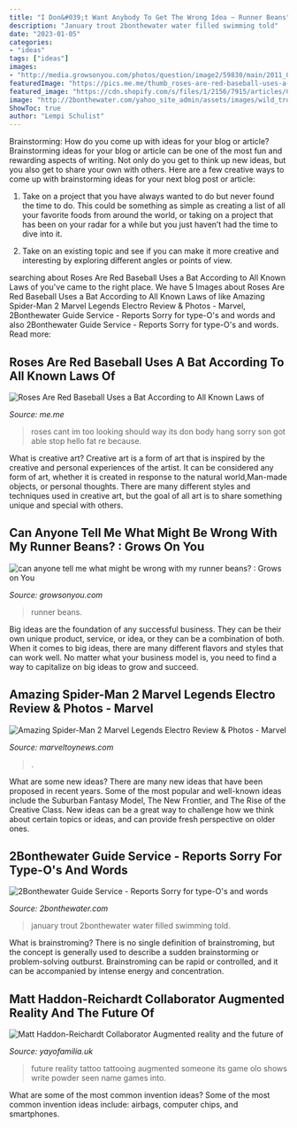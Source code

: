 ```yaml
---
title: "I Don&#039;t Want Anybody To Get The Wrong Idea ~ Runner Beans"
description: "January trout 2bonthewater water filled swimming told"
date: "2023-01-05"
categories:
- "ideas"
tags: ["ideas"]
images:
- "http://media.growsonyou.com/photos/question/image2/59830/main/2011_09_04_2016.57.51_1_.jpg"
featuredImage: "https://pics.me.me/thumb_roses-are-red-baseball-uses-a-bat-according-to-all-63470064.png"
featured_image: "https://cdn.shopify.com/s/files/1/2156/7915/articles/Copyright_Olo_2_1200x600_crop_center.png?v=1570784812"
image: "http://2bonthewater.com/yahoo_site_admin/assets/images/wild_trout_dry_fly_January_2012_002--wp.7122958_std.jpg"
ShowToc: true
author: "Lempi Schulist"
---
```



Brainstorming: How do you come up with ideas for your blog or article?
Brainstorming ideas for your blog or article can be one of the most fun and rewarding aspects of writing. Not only do you get to think up new ideas, but you also get to share your own with others. Here are a few creative ways to come up with brainstorming ideas for your next blog post or article:
1. Take on a project that you have always wanted to do but never found the time to do. This could be something as simple as creating a list of all your favorite foods from around the world, or taking on a project that has been on your radar for a while but you just haven’t had the time to dive into it.

2. Take on an existing topic and see if you can make it more creative and interesting by exploring different angles or points of view.

	

		
searching about Roses Are Red Baseball Uses a Bat According to All Known Laws of you've came to the right place. We have 5 Images about Roses Are Red Baseball Uses a Bat According to All Known Laws of like Amazing Spider-Man 2 Marvel Legends Electro Review &amp; Photos - Marvel, 2Bonthewater Guide Service - Reports Sorry for type-O&#039;s and words and also 2Bonthewater Guide Service - Reports Sorry for type-O&#039;s and words. Read more:
		
    
## Roses Are Red Baseball Uses A Bat According To All Known Laws Of

<img loading=lazy src="https://pics.me.me/thumb_roses-are-red-baseball-uses-a-bat-according-to-all-63470064.png" onerror="this.onerror=null;this.src='https://tse3.mm.bing.net/th?id=OIP.x0rGwq33VGlt2MdQodZxNwAAAA&amp;pid=15.1';" alt="Roses Are Red Baseball Uses a Bat According to All Known Laws of">

_Source: me.me_

>roses cant im too looking should way its don body hang sorry son got able stop hello fat re because. 

	

What is creative art?
Creative art is a form of art that is inspired by the creative and personal experiences of the artist. It can be considered any form of art, whether it is created in response to the natural world,Man-made objects, or personal thoughts. There are many different styles and techniques used in creative art, but the goal of all art is to share something unique and special with others.

    
## Can Anyone Tell Me What Might Be Wrong With My Runner Beans? : Grows On You

<img loading=lazy src="http://media.growsonyou.com/photos/question/image2/59830/main/2011_09_04_2016.57.51_1_.jpg" onerror="this.onerror=null;this.src='https://tse3.mm.bing.net/th?id=OIP.hH7XiGJXcrfyGOWsuP3-ZwHaJ4&amp;pid=15.1';" alt="can anyone tell me what might be wrong with my runner beans? : Grows on You">

_Source: growsonyou.com_

>runner beans. 

	

Big ideas are the foundation of any successful business. They can be their own unique product, service, or idea, or they can be a combination of both. When it comes to big ideas, there are many different flavors and styles that can work well. No matter what your business model is, you need to find a way to capitalize on big ideas to grow and succeed.

    
## Amazing Spider-Man 2 Marvel Legends Electro Review &amp; Photos - Marvel

<img loading=lazy src="http://marveltoynews.com/wp-content/uploads/2014/05/20140501-103516.jpg" onerror="this.onerror=null;this.src='https://tse4.mm.bing.net/th?id=OIP.L_onqbmQVQpDasHuu_9qMwHaJ4&amp;pid=15.1';" alt="Amazing Spider-Man 2 Marvel Legends Electro Review &amp; Photos - Marvel">

_Source: marveltoynews.com_

>. 

	

What are some new ideas?
There are many new ideas that have been proposed in recent years. Some of the most popular and well-known ideas include the Suburban Fantasy Model, The New Frontier, and The Rise of the Creative Class. New ideas can be a great way to challenge how we think about certain topics or ideas, and can provide fresh perspective on older ones.

    
## 2Bonthewater Guide Service - Reports Sorry For Type-O&#039;s And Words

<img loading=lazy src="http://2bonthewater.com/yahoo_site_admin/assets/images/wild_trout_dry_fly_January_2012_002--wp.7122958_std.jpg" onerror="this.onerror=null;this.src='https://tse2.mm.bing.net/th?id=OIP.g3j5TbX1rW-upybF18MdbQHaFj&amp;pid=15.1';" alt="2Bonthewater Guide Service - Reports Sorry for type-O&#039;s and words">

_Source: 2bonthewater.com_

>january trout 2bonthewater water filled swimming told. 

	

What is brainstroming?
There is no single definition of brainstroming, but the concept is generally used to describe a sudden brainstorming or problem-solving outburst. Brainstroming can be rapid or controlled, and it can be accompanied by intense energy and concentration.

    
## Matt Haddon-Reichardt Collaborator Augmented Reality And The Future Of

<img loading=lazy src="https://cdn.shopify.com/s/files/1/2156/7915/articles/Copyright_Olo_2_1200x600_crop_center.png?v=1570784812" onerror="this.onerror=null;this.src='https://tse1.mm.bing.net/th?id=OIP.fGYLVUCXCzo8kfTkiTyt7gHaDt&amp;pid=15.1';" alt="Matt Haddon-Reichardt Collaborator Augmented reality and the future of">

_Source: yayofamilia.uk_

>future reality tattoo tattooing augmented someone its game olo shows write powder seen name games into. 

	

What are some of the most common invention ideas?
Some of the most common invention ideas include: airbags, computer chips, and smartphones.

